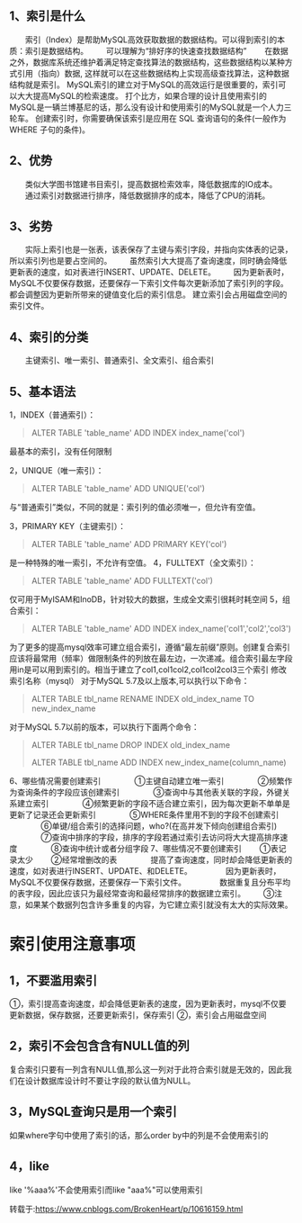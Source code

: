 ## 1、索引是什么

　　索引（Index）是帮助MySQL高效获取数据的数据结构。可以得到索引的本质：索引是数据结构。
　　可以理解为“排好序的快速查找数据结构”
　　在数据之外，数据库系统还维护着满足特定查找算法的数据结构，这些数据结构以某种方式引用（指向）数据,
这样就可以在这些数据结构上实现高级查找算法，这种数据结构就是索引。
MySQL索引的建立对于MySQL的高效运行是很重要的，索引可以大大提高MySQL的检索速度。
打个比方，如果合理的设计且使用索引的MySQL是一辆兰博基尼的话，那么没有设计和使用索引的MySQL就是一个人力三轮车。
创建索引时，你需要确保该索引是应用在 SQL 查询语句的条件(一般作为 WHERE 子句的条件)。

## 2、优势

　　类似大学图书馆建书目索引，提高数据检索效率，降低数据库的IO成本。
　　通过索引对数据进行排序，降低数据排序的成本，降低了CPU的消耗。

## 3、劣势

　　实际上索引也是一张表，该表保存了主键与索引字段，并指向实体表的记录，所以索引列也是要占空间的。
　　虽然索引大大提高了查询速度，同时确会降低更新表的速度，如对表进行INSERT、UPDATE、DELETE。
　　因为更新表时，MySQL不仅要保存数据，还要保存一下索引文件每次更新添加了索引列的字段。
都会调整因为更新所带来的键值变化后的索引信息。 
建立索引会占用磁盘空间的索引文件。

## 4、索引的分类

　　主键索引、唯一索引、普通索引、全文索引、组合索引

## 5、基本语法

1，INDEX（普通索引）：

> ALTER TABLE 'table_name' ADD INDEX index_name('col')

最基本的索引，没有任何限制

2，UNIQUE（唯一索引）：

> ALTER TABLE 'table_name' ADD UNIQUE('col')

与“普通索引”类似，不同的就是：索引列的值必须唯一，但允许有空值。

3，PRIMARY KEY（主键索引）：

> ALTER TABLE 'table_name' ADD PRIMARY KEY('col')

是一种特殊的唯一索引，不允许有空值。
4，FULLTEXT（全文索引）：

> ALTER TABLE 'table_name' ADD FULLTEXT('col')

仅可用于MyISAM和InoDB，针对较大的数据，生成全文索引很耗时耗空间
5，组合索引：

> ALTER TABLE 'table_name' ADD INDEX index_name('col1','col2','col3')

为了更多的提高mysql效率可建立组合索引，遵循“最左前缀”原则。创建复合索引应该将最常用（频率）做限制条件的列放在最左边，一次递减。组合索引最左字段用in是可以用到索引的。相当于建立了col1,col1col2,col1col2col3三个索引
修改索引名称（mysql）
对于MySQL 5.7及以上版本,可以执行以下命令：

> ALTER TABLE tbl_name RENAME INDEX old_index_name TO new_index_name

对于MySQL 5.7以前的版本，可以执行下面两个命令：

> ALTER TABLE tbl_name DROP INDEX old_index_name
>
> ALTER TABLE tbl_name ADD INDEX new_index_name(column_name)


6、哪些情况需要创建索引
　　　　①主键自动建立唯一索引
　　　　②频繁作为查询条件的字段应该创建索引
　　　　③查询中与其他表关联的字段，外键关系建立索引
　　　　④频繁更新的字段不适合建立索引，因为每次更新不单单是更新了记录还会更新索引
　　　　⑤WHERE条件里用不到的字段不创建索引
　　　　⑥单键/组合索引的选择问题，who?(在高并发下倾向创建组合索引)
　　　　⑦查询中排序的字段，排序的字段若通过索引去访问将大大提高排序速度
　　　　⑧查询中统计或者分组字段
7、哪些情况不要创建索引
　　①表记录太少
　　②经常增删改的表
　　　　提高了查询速度，同时却会降低更新表的速度，如对表进行INSERT、UPDATE、和DELETE。
　　　　因为更新表时，MySQL不仅要保存数据，还要保存一下索引文件。
　　　　数据重复且分布平均的表字段，因此应该只为最经常查询和最经常排序的数据建立索引。
　　③注意，如果某个数据列包含许多重复的内容，为它建立索引就没有太大的实际效果。

# 索引使用注意事项

## 1，不要滥用索引

①，索引提高查询速度，却会降低更新表的速度，因为更新表时，mysql不仅要更新数据，保存数据，还要更新索引，保存索引
②，索引会占用磁盘空间

## 2，索引不会包含含有NULL值的列

复合索引只要有一列含有NULL值,那么这一列对于此符合索引就是无效的，因此我们在设计数据库设计时不要让字段的默认值为NULL。

## 3，MySQL查询只是用一个索引

如果where字句中使用了索引的话，那么order by中的列是不会使用索引的

## 4，like

like '%aaa%'不会使用索引而like "aaa%"可以使用索引

转载于:https://www.cnblogs.com/BrokenHeart/p/10616159.html